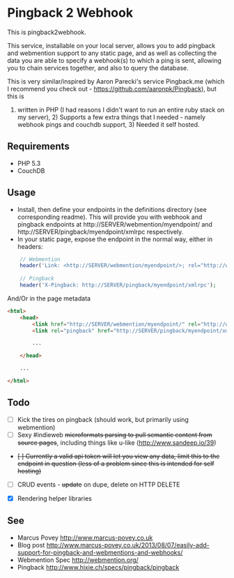 Pingback 2 Webhook
==================

This is pingback2webhook.

This service, installable on your local server, allows you to add pingback and webmention support to any static page, and as well as collecting the data
you are able to specify a webhook(s) to which a ping is sent, allowing you to chain services together, and also to query the database.

This is very similar/inspired by Aaron Parecki's service Pingback.me (which I recommend you check out - <https://github.com/aaronpk/Pingback>), but this is 
1) written in PHP (I had reasons I didn't want to run an entire ruby stack on my server), 2) Supports a few extra things that I needed - namely webhook pings and couchdb support, 3) Needed it self hosted.

Requirements
------------

* PHP 5.3
* CouchDB

Usage
-----

* Install, then define your endpoints in the definitions directory (see corresponding readme). This will provide you with webhook and pingback endpoints at 
http://SERVER/webmention/myendpoint/ and http://SERVER/pingback/myendpoint/xmlrpc respectively.
* In your static page, expose the endpoint in the normal way, either in headers:
```php
    // Webmention
    header('Link: <http://SERVER/webmention/myendpoint/>; rel="http://webmention.org/"');
    
    // Pingback
    header('X-Pingback: http://SERVER/pingback/myendpoint/xmlrpc');
```
And/Or in the page metadata


```html
<html>
    <head>
        <link href="http://SERVER/webmention/myendpoint/" rel="http://webmention.org/" />
        <link rel="pingback" href="http://SERVER/pingback/myendpoint/xmlrpc" />

        ...

    </head>

    ...

</html>
```

Todo
----

* [ ] Kick the tires on pingback (should work, but primarily using webmention)
* [ ] Sexy #indieweb ~~microformats parsing to pull semantic content from source pages~~, including things like u-like (http://www.sandeep.io/39)
* ~~[ ] Currently a valid api token will let you view any data, limit this to the endpoint in question (less of a problem since this is intended for self hosting)~~
* [ ] CRUD events - ~~update~~ on dupe, delete on HTTP DELETE
* [X] Rendering helper libraries


See
---
* Marcus Povey <http://www.marcus-povey.co.uk>
* Blog post <http://www.marcus-povey.co.uk/2013/08/07/easily-add-support-for-pingback-and-webmentions-and-webhooks/>
* Webmention Spec <http://webmention.org/>
* Pingback <http://www.hixie.ch/specs/pingback/pingback>

